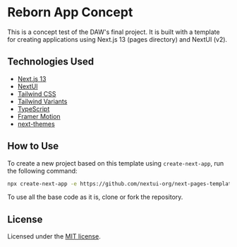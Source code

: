 # Reborn App Concept

This is a concept test of the DAW's final project. It is built with a template for creating applications using Next.js 13 (pages directory) and NextUI (v2).

## Technologies Used

- [Next.js 13](https://nextjs.org/docs/getting-started)
- [NextUI](https://nextui.org)
- [Tailwind CSS](https://tailwindcss.com)
- [Tailwind Variants](https://tailwind-variants.org)
- [TypeScript](https://www.typescriptlang.org)
- [Framer Motion](https://www.framer.com/motion)
- [next-themes](https://github.com/pacocoursey/next-themes)

## How to Use

To create a new project based on this template using `create-next-app`, run the following command:

```bash
npx create-next-app -e https://github.com/nextui-org/next-pages-template
```

To use all the base code as it is, clone or fork the repository.

## License

Licensed under the [MIT license](https://github.com/nextui-org/next-pages-template/blob/main/LICENSE).